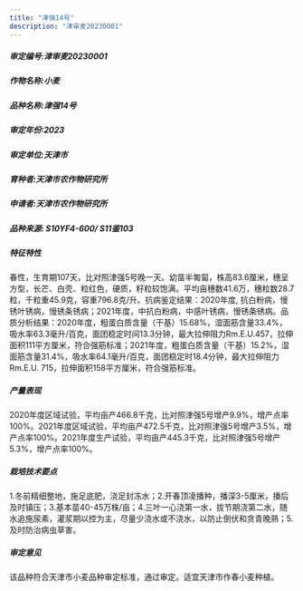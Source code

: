 ```yaml
---
title: "津强14号"
description: "津审麦20230001"
---
```

##### 审定编号:津审麦20230001

##### 作物名称:小麦

##### 品种名称:津强14号

##### 审定年份:2023

##### 审定单位:天津市

##### 育种者:天津市农作物研究所

##### 申请者:天津市农作物研究所

##### 品种来源: S10YF4-600/ S11鉴103

##### 特征特性
春性，生育期107天，比对照津强5号晚一天。幼苗半匍匐，株高83.6厘米，穗呈方型，长芒、白壳、粒红色，硬质，籽粒较饱满。平均亩穗数41.6万，穗粒数28.7粒，千粒重45.9克，容重796.8克/升。抗病鉴定结果：2020年度, 抗白粉病，慢锈叶锈病，慢锈条锈病；2021年度，中抗白粉病，中感叶锈病，慢锈条锈病。品质分析结果：2020年度，粗蛋白质含量（干基）15.68%，湿面筋含量33.4%，吸水率63.3毫升/百克，面团稳定时间13.3分钟，最大拉伸阻力Rm.E.U.457，拉伸面积111平方厘米，符合强筋标准；2021年度，粗蛋白质含量（干基）15.2%，湿面筋含量31.4%，吸水率64.1毫升/百克，面团稳定时18.4分钟，最大拉伸阻力Rm.E.U. 715，拉伸面积158平方厘米，符合强筋标准。

##### 产量表现
2020年度区域试验，平均亩产466.8千克，比对照津强5号增产9.9%，增产点率100%。2021年度区域试验，平均亩产472.5千克，比对照津强5号增产3.5%，增产点率100%。2021年度生产试验，平均亩产445.3千克，比对照津强5号增产5.3%，增产点率100%。

##### 栽培技术要点
1.冬前精细整地，施足底肥，浇足封冻水；2.开春顶凌播种，播深3-5厘米，播后及时镇压；3.基本苗40-45万株/亩；4.三叶一心浇第一水，拔节期浇第二水，随水追施尿素，灌浆期以控为主，尽量少浇水或不浇水，以防止倒伏和贪青晚熟；5.及时防治病虫草害。

##### 审定意见
该品种符合天津市小麦品种审定标准，通过审定。适宜天津市作春小麦种植。
